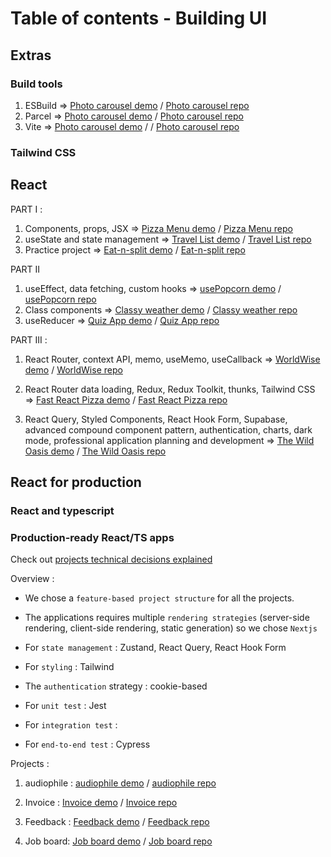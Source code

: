 # Table of contents - Building UI

## Extras

### Build tools

1. ESBuild => [Photo carousel demo](demo) / [Photo carousel repo](repolink)
2. Parcel => [Photo carousel demo](demo) / [Photo carousel repo](repolink)
3. Vite => [Photo carousel demo](demo) / / [Photo carousel repo](repolink)

### Tailwind CSS

## React

PART I :

1. Components, props, JSX => [Pizza Menu demo](https://pizza-menu-props-jsx-components.vercel.app/) / [Pizza Menu repo](https://github.com/hermkan/react-part-I-projects/tree/main/01-components-props-jsx)
2. useState and state management => [Travel List demo](demo) / [Travel List repo](repolink)
3. Practice project => [Eat-n-split demo](demo) / [Eat-n-split repo](repolink)

PART II

1. useEffect, data fetching, custom hooks => [usePopcorn demo](repolink) / [usePopcorn repo](repolink)
2. Class components => [Classy weather demo](repolink) / [Classy weather repo](repolink)
3. useReducer => [Quiz App demo](demo) / [Quiz App repo](repolink)

PART III :

1. React Router, context API, memo, useMemo, useCallback => [WorldWise demo](demo) / [WorldWise repo](repo)

2. React Router data loading, Redux, Redux Toolkit, thunks, Tailwind CSS => [Fast React Pizza demo](demo) / [Fast React Pizza repo](repo)

3. React Query, Styled Components, React Hook Form, Supabase, advanced compound component pattern, authentication, charts, dark mode, professional application planning and development => [The Wild Oasis demo](demo) / [The Wild Oasis repo](repolink)

## React for production

### React and typescript

### Production-ready React/TS apps

Check out [projects technical decisions explained](link)

Overview :

- We chose a `feature-based project structure` for all the projects.

- The applications requires multiple `rendering strategies` (server-side rendering, client-side rendering, static generation) so we chose `Nextjs`

- For `state management` : Zustand, React Query, React Hook Form

- For `styling` : Tailwind

- The `authentication` strategy : cookie-based

- For `unit test` : Jest

- For `integration test` :

- For `end-to-end test` : Cypress

Projects :

1. audiophile : [audiophile demo](audiophile) / [audiophile repo](repo)

2. Invoice : [Invoice demo](jobboard) / [Invoice repo](repo)

3. Feedback : [Feedback demo](jobboard) / [Feedback repo](repo)

4. Job board: [Job board demo](jobboard) / [Job board repo](repo)
